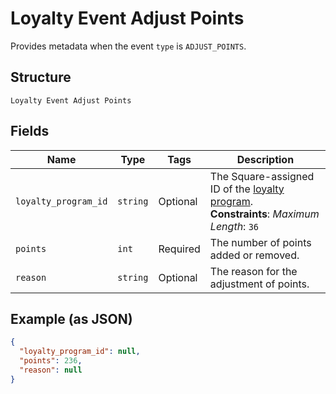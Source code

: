 
# Loyalty Event Adjust Points

Provides metadata when the event `type` is `ADJUST_POINTS`.

## Structure

`Loyalty Event Adjust Points`

## Fields

| Name | Type | Tags | Description |
|  --- | --- | --- | --- |
| `loyalty_program_id` | `string` | Optional | The Square-assigned ID of the [loyalty program](../../doc/models/loyalty-program.md).<br>**Constraints**: *Maximum Length*: `36` |
| `points` | `int` | Required | The number of points added or removed. |
| `reason` | `string` | Optional | The reason for the adjustment of points. |

## Example (as JSON)

```json
{
  "loyalty_program_id": null,
  "points": 236,
  "reason": null
}
```

